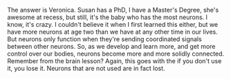 The answer is Veronica. Susan has a PhD, I have a Master's Degree, she's
awesome at recess, but still, it's the baby who has the most neurons. I know,
it's crazy. I couldn't believe it when I first learned this either, but we have
more neurons at age two than we have at any other time in our lives. But
neurons only function when they're sending coordinated signals between other
neurons. So, as we develop and learn more, and get more control over our
bodies, neurons become more and more solidly connected. Remember from the brain
lesson? Again, this goes with the if you don't use it, you lose it. Neurons
that are not used are in fact lost.
